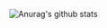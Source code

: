 ![Anurag's github stats](https://github-readme-stats.vercel.app/api?username=KimGenius&count_private=true&show_icons=true&theme=tokyonight)

